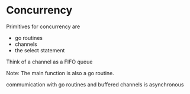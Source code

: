 # Concurrency

Primitives for concurrency are

* go routines
* channels
* the select statement

Think of a channel as a FIFO queue

Note: The main function is also a go routine.

commumication with go routines and buffered channels is asynchronous

